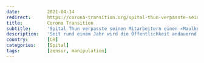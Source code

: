 ```yaml
---
date:          2021-04-14
redirect:      https://corona-transition.org/spital-thun-verpasste-seinen-mitarbeitern-einen-maulkorb
title:         Corona Transition
subtitle:      'Spital Thun verpasste seinen Mitarbeitern einen «Maulkorb»'
description:   'Seit rund einem Jahr wird die Öffentlichkeit andauernd in Schockstarre gehalten. Eines der häufigsten Argumente lautet: Die Massnahmen seien (...)'
country:       [CH]
categories:    [Spital]
tags:          [zensur, manipulation]
---
```

